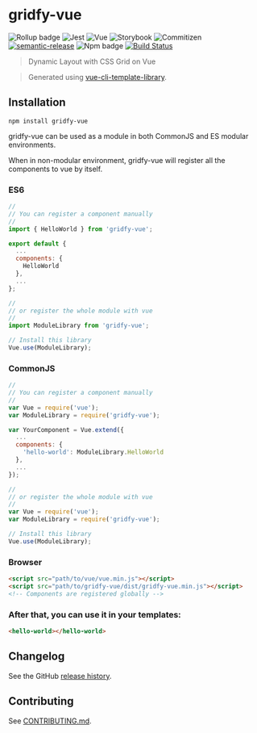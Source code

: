 # gridfy-vue

![Rollup badge](https://img.shields.io/badge/Rollup-^0.53.3-ff69b4.svg)
![Jest](https://img.shields.io/badge/Jest-^22.0.4-blue.svg)
![Vue](https://img.shields.io/badge/Vue-^2.5.13-brightgreen.svg)
![Storybook](https://img.shields.io/badge/Storybook-^3.3.3-ff70a3.svg)
![Commitizen](https://img.shields.io/badge/Commitizen-enabled-brightgreen.svg)
[![semantic-release](https://img.shields.io/badge/%20%20%F0%9F%93%A6%F0%9F%9A%80-semantic--release-e10079.svg)](https://github.com/semantic-release/semantic-release)
![Npm badge](https://img.shields.io/npm/v/gridfy-vue.svg)
[![Build Status](https://travis-ci.org/git@github.com:muhibbudins/gridfy-vue.git.svg?branch=master)](https://travis-ci.org/git@github.com:muhibbudins/gridfy-vue.git)

> Dynamic Layout with CSS Grid on Vue

> Generated using [vue-cli-template-library](https://github.com/julon/vue-cli-template-library).

## Installation
```
npm install gridfy-vue
```
gridfy-vue can be used as a module in both CommonJS and ES modular environments.

When in non-modular environment, gridfy-vue will register all the components to vue by itself.</p>

### ES6
```js
//
// You can register a component manually
//
import { HelloWorld } from 'gridfy-vue';

export default {
  ...
  components: {
    HelloWorld
  },
  ...
};

//
// or register the whole module with vue
//
import ModuleLibrary from 'gridfy-vue';

// Install this library
Vue.use(ModuleLibrary);
```

### CommonJS
```js
//
// You can register a component manually
//
var Vue = require('vue');
var ModuleLibrary = require('gridfy-vue');

var YourComponent = Vue.extend({
  ...
  components: {
    'hello-world': ModuleLibrary.HelloWorld
  },
  ...
});

//
// or register the whole module with vue
//
var Vue = require('vue');
var ModuleLibrary = require('gridfy-vue');

// Install this library
Vue.use(ModuleLibrary);
```

### Browser

```html
<script src="path/to/vue/vue.min.js"></script>
<script src="path/to/gridfy-vue/dist/gridfy-vue.min.js"></script>
<!-- Components are registered globally -->
```

### After that, you can use it in your templates:

```html
<hello-world></hello-world>
```

## Changelog

See the GitHub [release history](https://github.com/git@github.com:muhibbudins/gridfy-vue.git/releases).

## Contributing

See [CONTRIBUTING.md](.github/CONTRIBUTING.md).

